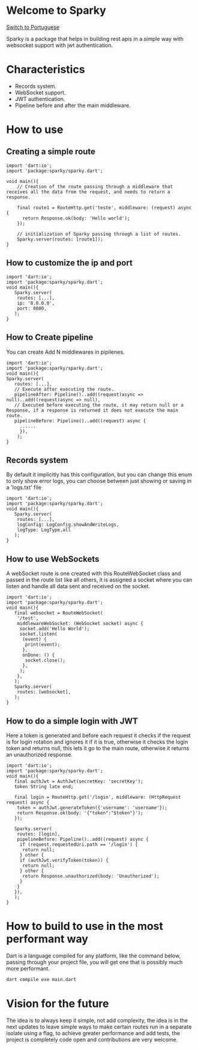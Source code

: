 # Welcome to Sparky

[Switch to Portuguese](README.md)

Sparky is a package that helps in building rest apis in a simple way with websocket support with jwt authentication.

# Characteristics

- Records system.
- WebSocket support.
- JWT authentication.
- Pipeline before and after the main middleware.

# How to use

## Creating a simple route

```javelin
import 'dart:io';
import 'package:sparky/sparky.dart';

void main(){
    // Creation of the route passing through a middleware that receives all the data from the request, and needs to return a response.

    final route1 = RouteHttp.get('teste', middleware: (request) async {
      return Response.ok(body: 'Hello world');
    });
  
    // initialization of Sparky passing through a list of routes.
    Sparky.server(routes: [route1]);
}
```

## How to customize the ip and port

```javelin
import 'dart:io';
import 'package:sparky/sparky.dart';
void main(){
   Sparky.server(
    routes: [...],
    ip: '0.0.0.0',
    port: 8080,
   );
}
```

## How to Create pipeline

You can create Add N middlewares in pipilenes.

```javelin
import 'dart:io';
import 'package:sparky/sparky.dart';
void main(){
Sparky.server(
   routes: [...],
   // Execute after executing the route.
   pipelineAfter: Pipeline()..add((request)async => null)..add((request)async => null),
   // Executed before executing the route, it may return null or a Response, if a response is returned it does not execute the main route.
   pipelineBefore: Pipeline()..add((request) async {
     ......
     }),
    );
}
```

## Records system

By default it implicitly has this configuration, but you can change this enum to only show error logs, you can choose between just showing or saving in a 'logs.txt' file

```javelin
import 'dart:io';
import 'package:sparky/sparky.dart';
void main(){
   Sparky.server(
    routes: [...],
    logConfig: LogConfig.showAndWriteLogs,
    logType: LogType.all
   );
}
```

## How to use WebSockets

A webSocket route is one created with this RouteWebSocket class and passed in the route list like all others, it is assigned a socket where you can listen and handle all data sent and received on the socket.

```javelin
import 'dart:io';
import 'package:sparky/sparky.dart';
void main(){
   final websocket = RouteWebSocket(
    '/test',
    middlewareWebSocket: (WebSocket socket) async {
     socket.add('Hello World');
     socket.listen(
      (event) {
       print(event);
      },
      onDone: () {
       socket.close();
      },
     );
    },
   );
   Sparky.server(
    routes: [websocket],
   );
}
```

## How to do a simple login with JWT

Here a token is generated and before each request it checks if the request is for login rotation and ignores it if it is true, otherwise it checks the login token and returns null, this lets it go to the main route, otherwise it returns an unauthorized response.

```javelin
import 'dart:io';
import 'package:sparky/sparky.dart';
void main(){
   final authJwt = AuthJwt(secretKey: 'secretKey');
   token String late end;
 
   final login = RouteHttp.get('/login', middleware: (HttpRequest request) async {
    token = authJwt.generateToken({'username': 'username'});
    return Response.ok(body: '{"token":"$token"}');
   });
 
   Sparky.server(
    routes: [login],
    pipelineBefore: Pipeline()..add((request) async {
     if (request.requestedUri.path == '/login') {
      return null;
     } other {
     if (authJwt.verifyToken(token)) {
      return null;
     } other {
      return Response.unauthorized(body: 'Unauthorized');
     }
    }
   }),
   );
}
```

# How to build to use in the most performant way

Dart is a language compiled for any platform, like the command below, passing through your project file, you will get one that is possibly much more performant.

```bash
dart compile exe main.dart
```

# Vision for the future

The idea is to always keep it simple, not add complexity, the idea is in the next updates to leave simple ways to make certain routes run in a separate isolate using a flag, to achieve greater performance and add tests, the project is completely code open and contributions are very welcome.
